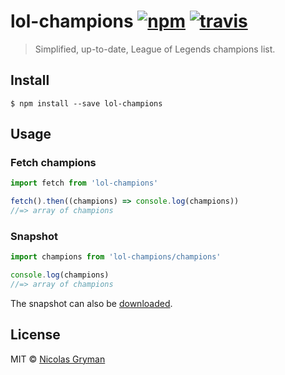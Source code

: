 # lol-champions [![npm][npm-image]][npm-url] [![travis][travis-image]][travis-url]

[npm-image]: https://img.shields.io/npm/v/lol-champions.svg?style=flat
[npm-url]: https://npmjs.org/package/lol-champions
[travis-image]: https://img.shields.io/travis/ngryman/lol-champions.svg?style=flat
[travis-url]: https://travis-ci.org/ngryman/lol-champions

> Simplified, up-to-date, League of Legends champions list.


## Install

```
$ npm install --save lol-champions
```


## Usage

### Fetch champions

```js
import fetch from 'lol-champions'

fetch().then((champions) => console.log(champions))
//=> array of champions
```

### Snapshot

```js
import champions from 'lol-champions/champions'

console.log(champions)
//=> array of champions
```

The snapshot can also be [downloaded].

[downloaded]: https://github.com/ngryman/lol-champions/blob/master/champions.json


## License

MIT © [Nicolas Gryman](http://ngryman.sh)
